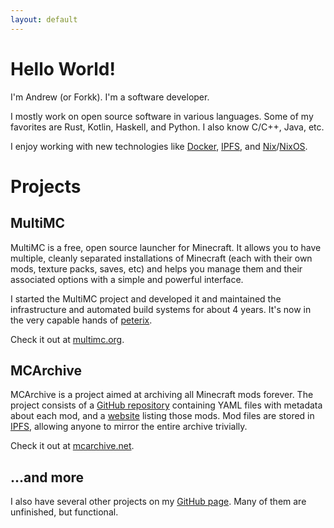 ```yaml
---
layout: default
---
```


# Hello World!

I'm Andrew (or Forkk). I'm a software developer.

I mostly work on open source software in various languages. Some of my favorites
are Rust, Kotlin, Haskell, and Python. I also know C/C++, Java, etc.

I enjoy working with new technologies like [Docker](https://www.docker.com/),
[IPFS](https://ipfs.io), and [Nix](https://nixos.org/nix/)/[NixOS](https://nixos.org/).

# Projects

## MultiMC

MultiMC is a free, open source launcher for Minecraft. It allows you to have multiple, cleanly separated installations of Minecraft (each with their own mods, texture packs, saves, etc) and helps you manage them and their associated options with a simple and powerful interface.

I started the MultiMC project and developed it and maintained the infrastructure and automated
build systems for about 4 years. It's now in the very capable hands of
[peterix](https://github.com/peterix).

Check it out at [multimc.org](https://multimc.org).

## MCArchive

MCArchive is a project aimed at archiving all Minecraft mods forever.
The project consists of a [GitHub repository](https://github.com/MCArchive/metarepo)
containing YAML files with metadata about each mod, and a [website](https://mcarchive.net)
listing those mods. Mod files are stored in [IPFS](https://www.ipfs.io), allowing anyone to
mirror the entire archive trivially.

Check it out at [mcarchive.net](https://mcarchive.net).

## ...and more

I also have several other projects on my [GitHub page](https://github.com/Forkk). Many of them are unfinished, but functional.

